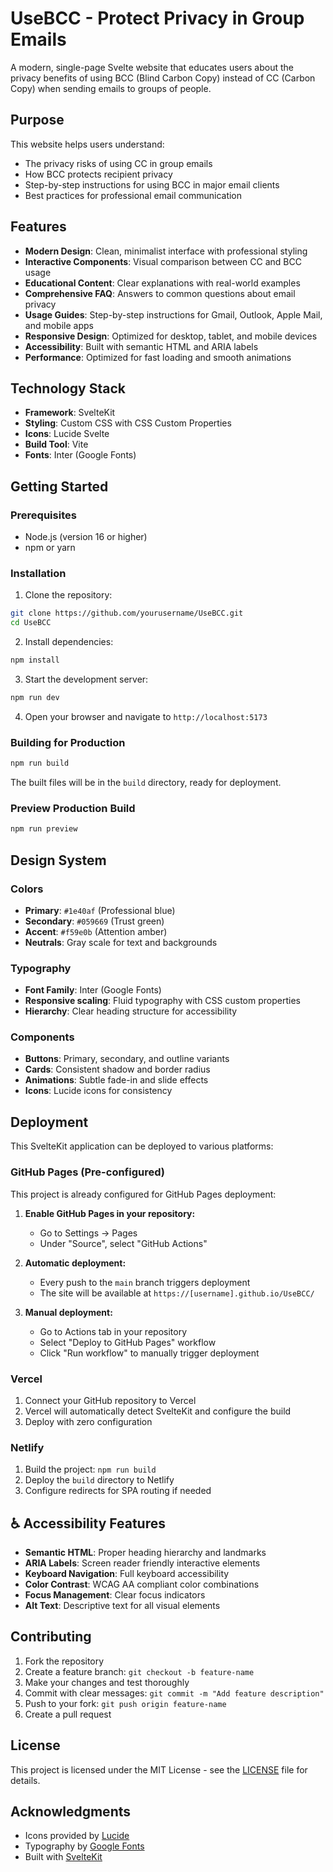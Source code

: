 # UseBCC - Protect Privacy in Group Emails

A modern, single-page Svelte website that educates users about the privacy benefits of using BCC (Blind Carbon Copy) instead of CC (Carbon Copy) when sending emails to groups of people.

## Purpose

This website helps users understand:

- The privacy risks of using CC in group emails
- How BCC protects recipient privacy
- Step-by-step instructions for using BCC in major email clients
- Best practices for professional email communication

## Features

- **Modern Design**: Clean, minimalist interface with professional styling
- **Interactive Components**: Visual comparison between CC and BCC usage
- **Educational Content**: Clear explanations with real-world examples
- **Comprehensive FAQ**: Answers to common questions about email privacy
- **Usage Guides**: Step-by-step instructions for Gmail, Outlook, Apple Mail, and mobile apps
- **Responsive Design**: Optimized for desktop, tablet, and mobile devices
- **Accessibility**: Built with semantic HTML and ARIA labels
- **Performance**: Optimized for fast loading and smooth animations

## Technology Stack

- **Framework**: SvelteKit
- **Styling**: Custom CSS with CSS Custom Properties
- **Icons**: Lucide Svelte
- **Build Tool**: Vite
- **Fonts**: Inter (Google Fonts)

## Getting Started

### Prerequisites

- Node.js (version 16 or higher)
- npm or yarn

### Installation

1. Clone the repository:

```bash
git clone https://github.com/yourusername/UseBCC.git
cd UseBCC
```

2. Install dependencies:

```bash
npm install
```

3. Start the development server:

```bash
npm run dev
```

4. Open your browser and navigate to `http://localhost:5173`

### Building for Production

```bash
npm run build
```

The built files will be in the `build` directory, ready for deployment.

### Preview Production Build

```bash
npm run preview
```

## Design System

### Colors

- **Primary**: `#1e40af` (Professional blue)
- **Secondary**: `#059669` (Trust green)
- **Accent**: `#f59e0b` (Attention amber)
- **Neutrals**: Gray scale for text and backgrounds

### Typography

- **Font Family**: Inter (Google Fonts)
- **Responsive scaling**: Fluid typography with CSS custom properties
- **Hierarchy**: Clear heading structure for accessibility

### Components

- **Buttons**: Primary, secondary, and outline variants
- **Cards**: Consistent shadow and border radius
- **Animations**: Subtle fade-in and slide effects
- **Icons**: Lucide icons for consistency

## Deployment

This SvelteKit application can be deployed to various platforms:

### GitHub Pages (Pre-configured)

This project is already configured for GitHub Pages deployment:

1. **Enable GitHub Pages in your repository:**
   - Go to Settings → Pages
   - Under "Source", select "GitHub Actions"
   
1. **Automatic deployment:**
   - Every push to the `main` branch triggers deployment
   - The site will be available at `https://[username].github.io/UseBCC/`
   
1. **Manual deployment:**
   - Go to Actions tab in your repository
   - Select "Deploy to GitHub Pages" workflow
   - Click "Run workflow" to manually trigger deployment

### Vercel

1. Connect your GitHub repository to Vercel
1. Vercel will automatically detect SvelteKit and configure the build
1. Deploy with zero configuration

### Netlify

1. Build the project: `npm run build`
1. Deploy the `build` directory to Netlify
1. Configure redirects for SPA routing if needed

## ♿ Accessibility Features

- **Semantic HTML**: Proper heading hierarchy and landmarks
- **ARIA Labels**: Screen reader friendly interactive elements
- **Keyboard Navigation**: Full keyboard accessibility
- **Color Contrast**: WCAG AA compliant color combinations
- **Focus Management**: Clear focus indicators
- **Alt Text**: Descriptive text for all visual elements

## Contributing

1. Fork the repository
1. Create a feature branch: `git checkout -b feature-name`
1. Make your changes and test thoroughly
1. Commit with clear messages: `git commit -m "Add feature description"`
1. Push to your fork: `git push origin feature-name`
1. Create a pull request

## License

This project is licensed under the MIT License - see the [LICENSE](LICENSE) file for details.

## Acknowledgments

- Icons provided by [Lucide](https://lucide.dev/)
- Typography by [Google Fonts](https://fonts.google.com/)
- Built with [SvelteKit](https://kit.svelte.dev/)
